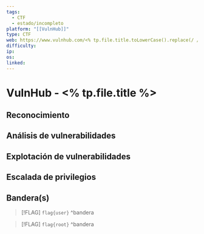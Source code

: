 ```yaml
---
tags:
  - CTF
  - estado/incompleto
platform: "[[VulnHub]]"
type: CTF
web: https://www.vulnhub.com/<% tp.file.title.toLowerCase().replace(/ /g, '') %>
difficulty:
ip:
os:
linked:
---
```

# VulnHub - <% tp.file.title %>

## Reconocimiento


## Análisis de vulnerabilidades


## Explotación de vulnerabilidades


## Escalada de privilegios


## Bandera(s)

> [!FLAG] `flag{user}`
^bandera

> [!FLAG] `flag{root}`
^bandera